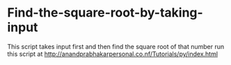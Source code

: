 # Find-the-square-root-by-taking-input
This script takes input first and then find the square root of that number
run this script at http://anandprabhakarpersonal.co.nf/Tutorials/py/index.html
